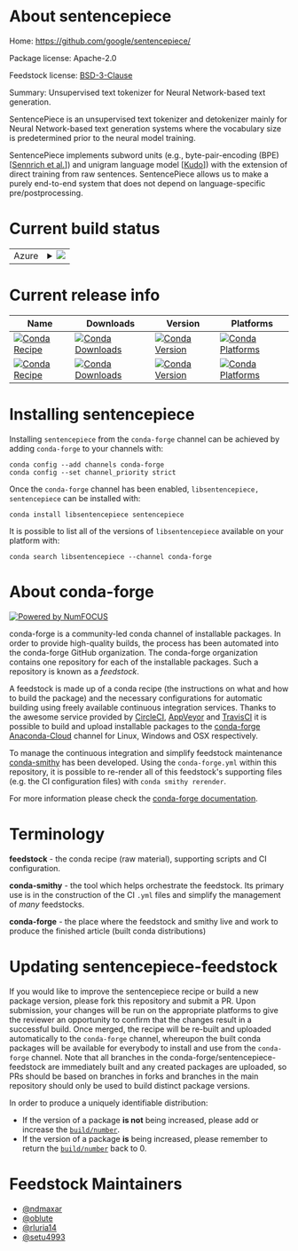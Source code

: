 About sentencepiece
===================

Home: https://github.com/google/sentencepiece/

Package license: Apache-2.0

Feedstock license: [BSD-3-Clause](https://github.com/conda-forge/sentencepiece-feedstock/blob/master/LICENSE.txt)

Summary: Unsupervised text tokenizer for Neural Network-based text generation.

SentencePiece is an unsupervised text tokenizer and detokenizer mainly for
Neural Network-based text generation systems where the vocabulary size is
predetermined prior to the neural model training.

SentencePiece implements subword units (e.g., byte-pair-encoding (BPE)
[[Sennrich et al.](http://www.aclweb.org/anthology/P16-1162)]) and unigram
language model [[Kudo](https://arxiv.org/abs/1804.109590)]) with the
extension of direct training from raw sentences. SentencePiece allows us to
make a purely end-to-end system that does not depend on language-specific
pre/postprocessing.


Current build status
====================


<table>
    
  <tr>
    <td>Azure</td>
    <td>
      <details>
        <summary>
          <a href="https://dev.azure.com/conda-forge/feedstock-builds/_build/latest?definitionId=10233&branchName=master">
            <img src="https://dev.azure.com/conda-forge/feedstock-builds/_apis/build/status/sentencepiece-feedstock?branchName=master">
          </a>
        </summary>
        <table>
          <thead><tr><th>Variant</th><th>Status</th></tr></thead>
          <tbody><tr>
              <td>linux_64</td>
              <td>
                <a href="https://dev.azure.com/conda-forge/feedstock-builds/_build/latest?definitionId=10233&branchName=master">
                  <img src="https://dev.azure.com/conda-forge/feedstock-builds/_apis/build/status/sentencepiece-feedstock?branchName=master&jobName=linux&configuration=linux_64_" alt="variant">
                </a>
              </td>
            </tr><tr>
              <td>osx_64</td>
              <td>
                <a href="https://dev.azure.com/conda-forge/feedstock-builds/_build/latest?definitionId=10233&branchName=master">
                  <img src="https://dev.azure.com/conda-forge/feedstock-builds/_apis/build/status/sentencepiece-feedstock?branchName=master&jobName=osx&configuration=osx_64_" alt="variant">
                </a>
              </td>
            </tr><tr>
              <td>osx_arm64</td>
              <td>
                <a href="https://dev.azure.com/conda-forge/feedstock-builds/_build/latest?definitionId=10233&branchName=master">
                  <img src="https://dev.azure.com/conda-forge/feedstock-builds/_apis/build/status/sentencepiece-feedstock?branchName=master&jobName=osx&configuration=osx_arm64_" alt="variant">
                </a>
              </td>
            </tr><tr>
              <td>win_64</td>
              <td>
                <a href="https://dev.azure.com/conda-forge/feedstock-builds/_build/latest?definitionId=10233&branchName=master">
                  <img src="https://dev.azure.com/conda-forge/feedstock-builds/_apis/build/status/sentencepiece-feedstock?branchName=master&jobName=win&configuration=win_64_" alt="variant">
                </a>
              </td>
            </tr>
          </tbody>
        </table>
      </details>
    </td>
  </tr>
</table>

Current release info
====================

| Name | Downloads | Version | Platforms |
| --- | --- | --- | --- |
| [![Conda Recipe](https://img.shields.io/badge/recipe-libsentencepiece-green.svg)](https://anaconda.org/conda-forge/libsentencepiece) | [![Conda Downloads](https://img.shields.io/conda/dn/conda-forge/libsentencepiece.svg)](https://anaconda.org/conda-forge/libsentencepiece) | [![Conda Version](https://img.shields.io/conda/vn/conda-forge/libsentencepiece.svg)](https://anaconda.org/conda-forge/libsentencepiece) | [![Conda Platforms](https://img.shields.io/conda/pn/conda-forge/libsentencepiece.svg)](https://anaconda.org/conda-forge/libsentencepiece) |
| [![Conda Recipe](https://img.shields.io/badge/recipe-sentencepiece-green.svg)](https://anaconda.org/conda-forge/sentencepiece) | [![Conda Downloads](https://img.shields.io/conda/dn/conda-forge/sentencepiece.svg)](https://anaconda.org/conda-forge/sentencepiece) | [![Conda Version](https://img.shields.io/conda/vn/conda-forge/sentencepiece.svg)](https://anaconda.org/conda-forge/sentencepiece) | [![Conda Platforms](https://img.shields.io/conda/pn/conda-forge/sentencepiece.svg)](https://anaconda.org/conda-forge/sentencepiece) |

Installing sentencepiece
========================

Installing `sentencepiece` from the `conda-forge` channel can be achieved by adding `conda-forge` to your channels with:

```
conda config --add channels conda-forge
conda config --set channel_priority strict
```

Once the `conda-forge` channel has been enabled, `libsentencepiece, sentencepiece` can be installed with:

```
conda install libsentencepiece sentencepiece
```

It is possible to list all of the versions of `libsentencepiece` available on your platform with:

```
conda search libsentencepiece --channel conda-forge
```


About conda-forge
=================

[![Powered by
NumFOCUS](https://img.shields.io/badge/powered%20by-NumFOCUS-orange.svg?style=flat&colorA=E1523D&colorB=007D8A)](https://numfocus.org)

conda-forge is a community-led conda channel of installable packages.
In order to provide high-quality builds, the process has been automated into the
conda-forge GitHub organization. The conda-forge organization contains one repository
for each of the installable packages. Such a repository is known as a *feedstock*.

A feedstock is made up of a conda recipe (the instructions on what and how to build
the package) and the necessary configurations for automatic building using freely
available continuous integration services. Thanks to the awesome service provided by
[CircleCI](https://circleci.com/), [AppVeyor](https://www.appveyor.com/)
and [TravisCI](https://travis-ci.com/) it is possible to build and upload installable
packages to the [conda-forge](https://anaconda.org/conda-forge)
[Anaconda-Cloud](https://anaconda.org/) channel for Linux, Windows and OSX respectively.

To manage the continuous integration and simplify feedstock maintenance
[conda-smithy](https://github.com/conda-forge/conda-smithy) has been developed.
Using the ``conda-forge.yml`` within this repository, it is possible to re-render all of
this feedstock's supporting files (e.g. the CI configuration files) with ``conda smithy rerender``.

For more information please check the [conda-forge documentation](https://conda-forge.org/docs/).

Terminology
===========

**feedstock** - the conda recipe (raw material), supporting scripts and CI configuration.

**conda-smithy** - the tool which helps orchestrate the feedstock.
                   Its primary use is in the construction of the CI ``.yml`` files
                   and simplify the management of *many* feedstocks.

**conda-forge** - the place where the feedstock and smithy live and work to
                  produce the finished article (built conda distributions)


Updating sentencepiece-feedstock
================================

If you would like to improve the sentencepiece recipe or build a new
package version, please fork this repository and submit a PR. Upon submission,
your changes will be run on the appropriate platforms to give the reviewer an
opportunity to confirm that the changes result in a successful build. Once
merged, the recipe will be re-built and uploaded automatically to the
`conda-forge` channel, whereupon the built conda packages will be available for
everybody to install and use from the `conda-forge` channel.
Note that all branches in the conda-forge/sentencepiece-feedstock are
immediately built and any created packages are uploaded, so PRs should be based
on branches in forks and branches in the main repository should only be used to
build distinct package versions.

In order to produce a uniquely identifiable distribution:
 * If the version of a package **is not** being increased, please add or increase
   the [``build/number``](https://docs.conda.io/projects/conda-build/en/latest/resources/define-metadata.html#build-number-and-string).
 * If the version of a package **is** being increased, please remember to return
   the [``build/number``](https://docs.conda.io/projects/conda-build/en/latest/resources/define-metadata.html#build-number-and-string)
   back to 0.

Feedstock Maintainers
=====================

* [@ndmaxar](https://github.com/ndmaxar/)
* [@oblute](https://github.com/oblute/)
* [@rluria14](https://github.com/rluria14/)
* [@setu4993](https://github.com/setu4993/)

